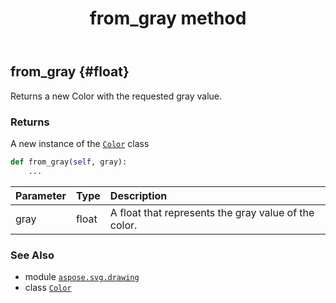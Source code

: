 ﻿---
title: from_gray method
second_title: Aspose.SVG for Python via .NET API References
description: 
type: docs
weight: 60
url: /python-net/aspose.svg.drawing/color/from_gray/
is_root: false
---

## from_gray {#float}

Returns a new Color with the requested gray value.


### Returns 


A new instance of the [`Color`](/svg/python-net/aspose.svg.drawing/color) class


```python
def from_gray(self, gray):
    ...
```


| Parameter | Type | Description |
| :- | :- | :- |
| gray | float | A float that represents the gray value of the color. |



### See Also
* module [`aspose.svg.drawing`](../../)
* class [`Color`](/svg/python-net/aspose.svg.drawing/color)
